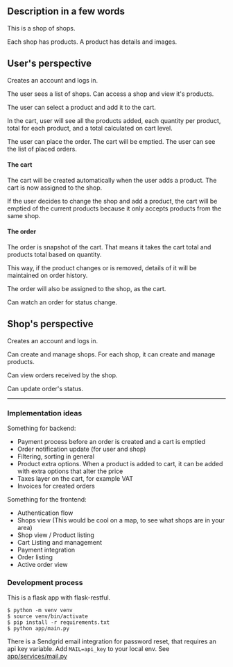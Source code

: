 ## Description in a few words
This is a shop of shops.

Each shop has products. A product has details and images.

## User's perspective
Creates an account and logs in.

The user sees a list of shops. Can access a shop and view it's products.

The user can select a product and add it to the cart.

In the cart, user will see all the products added, each quantity per product, total for each product, and a total calculated on cart level.

The user can place the order. The cart will be emptied.
The user can see the list of placed orders.

#### The cart
The cart will be created automatically when the user adds a product. The cart is now assigned to the shop.

If the user decides to change the shop and add a product, the cart will be emptied of the current products because it only accepts products from the same shop.

#### The order
The order is snapshot of the cart. That means it takes the cart total and products total based on quantity.

This way, if the product changes or is removed, details of it will be maintained on order history.

The order will also be assigned to the shop, as the cart. 

Can watch an order for status change.


## Shop's perspective
Creates an account and logs in.

Can create and manage shops. For each shop, it can create and manage products.

Can view orders received by the shop. 

Can update order's status.

---

### Implementation ideas

Something for backend:
* Payment process before an order is created and a cart is emptied
* Order notification update (for user and shop)
* Filtering, sorting in general
* Product extra options. When a product is added to cart, it can be added with extra options that alter the price
* Taxes layer on the cart, for example VAT
* Invoices for created orders

Something for the frontend:
* Authentication flow
* Shops view (This would be cool on a map, to see what shops are in your area)
* Shop view / Product listing
* Cart Listing and management
* Payment integration
* Order listing
* Active order view


### Development process
This is a flask app with flask-restful.

```
$ python -m venv venv
$ source venv/bin/activate
$ pip install -r requirements.txt
$ python app/main.py
```

There is a Sendgrid email integration for password reset, that requires an api key variable. Add `MAIL=api_key` to your local env. See [app/services/mail.py](app/services/mail.py)

